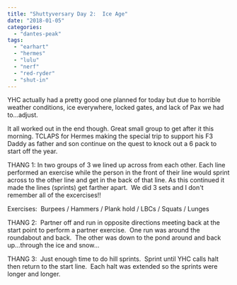```yaml
---
title: "Shuttyversary Day 2:  Ice Age"
date: "2018-01-05"
categories: 
  - "dantes-peak"
tags: 
  - "earhart"
  - "hermes"
  - "lulu"
  - "nerf"
  - "red-ryder"
  - "shut-in"
---
```


YHC actually had a pretty good one planned for today but due to horrible weather conditions, ice everywhere, locked gates, and lack of Pax we had to...adjust.

It all worked out in the end though. Great small group to get after it this morning. TCLAPS for Hermes making the special trip to support his F3 Daddy as father and son continue on the quest to knock out a 6 pack to start off the year.

THANG 1: In two groups of 3 we lined up across from each other. Each line performed an exercise while the person in the front of their line would sprint across to the other line and get in the back of that line. As this continued it made the lines (sprints) get farther apart.  We did 3 sets and I don't remember all of the excercises!!

Exercises:  Burpees / Hammers / Plank hold / LBCs / Squats / Lunges

THANG 2:  Partner off and run in opposite directions meeting back at the start point to perform a partner exercise.  One run was around the roundabout and back.  The other was down to the pond around and back up...through the ice and snow...

THANG 3:  Just enough time to do hill sprints.  Sprint until YHC calls halt then return to the start line.  Each halt was extended so the sprints were longer and longer.
